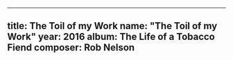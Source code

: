 
---
title: The Toil of my Work
name: "The Toil of my Work"
year:  2016
album: The Life of a Tobacco Fiend
composer: Rob Nelson
---

